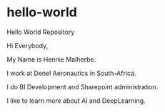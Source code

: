 # hello-world
Hello World Repository

Hi Everybody,

My Name is Hennie Malherbe.

I work at Denel Aeronautics in South-Africa.

I do BI Development and Sharepoint administration.

I like to learn more about AI and DeepLearning.
